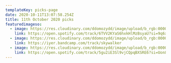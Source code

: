 ```yaml
---
templateKey: picks-page
date: 2020-10-11T13:07:58.254Z
title: 11th October 2020 picks
featuredimageso:
  - image: https://res.cloudinary.com/ddomozydd/image/upload/b_rgb:000000,e_gradient_fade:20,y_-0.5/v1602420475/kotoji800_zfzllh.jpg
    link: https://open.spotify.com/track/6TVV2KYaS6hxkHlMzBsyaU?si=9q6xldmVSG6-1XXWiYULhA
  - image: https://res.cloudinary.com/ddomozydd/image/upload/b_rgb:000000,e_gradient_fade:20,y_-0.5/v1602420485/iyer800_zyroiv.jpg
    link: https://iyer.bandcamp.com/track/skywalker
  - image: https://res.cloudinary.com/ddomozydd/image/upload/b_rgb:000000,e_gradient_fade:20,y_-0.5/v1602420485/MUCH800_pfawfl.jpg
    link: https://open.spotify.com/track/5gu2iE3Sl9vjCQpqBXSRE6?si=Uon8PCTqT0WSY0qBxptRGQ
---
```

